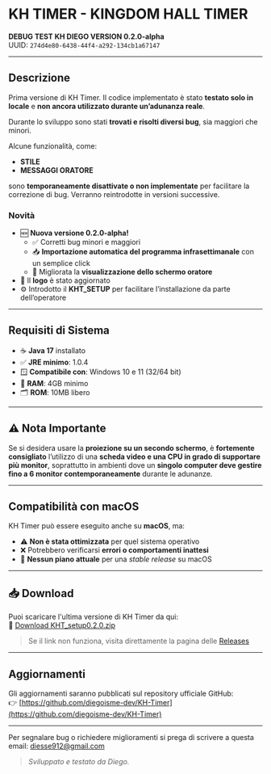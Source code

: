 # KH TIMER - KINGDOM HALL TIMER

**DEBUG TEST KH DIEGO VERSION 0.2.0-alpha**  
UUID: `274d4e80-6438-44f4-a292-134cb1a67147`

---

## Descrizione

Prima versione di KH Timer. Il codice implementato è stato **testato solo in locale** e **non ancora utilizzato durante un’adunanza reale**.

Durante lo sviluppo sono stati **trovati e risolti diversi bug**, sia maggiori che minori.

Alcune funzionalità, come:

- **STILE**
- **MESSAGGI ORATORE**

sono **temporaneamente disattivate o non implementate** per facilitare la correzione di bug. Verranno reintrodotte in versioni successive.

### Novità

- 🆕 **Nuova versione 0.2.0-alpha!**
  - ✅ Corretti bug minori e maggiori  
  - 📥 **Importazione automatica del programma infrasettimanale** con un semplice click  
  - 🎥 Migliorata la **visualizzazione dello schermo oratore**
- 🔁 Il **logo** è stato aggiornato  
- ⚙️ Introdotto il **KHT_SETUP** per facilitare l’installazione da parte dell’operatore

---

## Requisiti di Sistema

- ☕ **Java 17** installato  
- ✅ **JRE minimo**: 1.0.4  
- 🪟 **Compatibile con**: Windows 10 e 11 (32/64 bit)  
- 💾 **RAM**: 4GB minimo  
- 🗂️ **ROM**: 10MB libero  

---

## ⚠️ Nota Importante

Se si desidera usare la **proiezione su un secondo schermo**, è **fortemente consigliato** l’utilizzo di una **scheda video e una CPU in grado di supportare più monitor**, soprattutto in ambienti dove un **singolo computer deve gestire fino a 6 monitor contemporaneamente** durante le adunanze.

---

## Compatibilità con macOS

KH Timer può essere eseguito anche su **macOS**, ma:

- ⚠️ **Non è stata ottimizzata** per quel sistema operativo  
- ❌ Potrebbero verificarsi **errori o comportamenti inattesi**  
- 🛑 **Nessun piano attuale** per una *stable release* su macOS  

---

## 📥 Download

Puoi scaricare l'ultima versione di KH Timer da qui:  
🔗 [Download KHT_setup0.2.0.zip](https://github.com/diegoisme-dev/KH-Timer/archive/refs/tags/0.2.0-alpha.zip)

> Se il link non funziona, visita direttamente la pagina delle [Releases](https://github.com/diegoisme-dev/KH-Timer/releases)

---

## Aggiornamenti

Gli aggiornamenti saranno pubblicati sul repository ufficiale GitHub:  
👉 [https://github.com/diegoisme-dev/KH-Timer](https://github.com/diegoisme-dev/KH-Timer)

---
Per segnalare bug o richiedere miglioramenti si prega di scrivere a questa email: diesse912@gmail.com  
> *Sviluppato e testato da Diego.*
